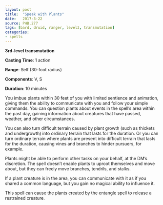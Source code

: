 ```yaml
---
layout: post
title:  "Speak with Plants"
date:   2017-3-22
source: PHB.277
tags: [bard, druid, ranger, level3, transmutation]
categories:
- spells
---
```


**3rd-level transmutation**

**Casting Time**: 1 action

**Range**: Self (30-foot radius)

**Components**: V, S

**Duration**: 10 minutes

You imbue plants within 30 feet of you with limited sentience and animation, giving them the ability to communicate with you and follow your simple commands. You can question plants about events in the spell’s area within the past day, gaining information about creatures that have passed, weather, and other circumstances.

You can also turn difficult terrain caused by plant growth (such as thickets and undergrowth) into ordinary terrain that lasts for the duration. Or you can turn ordinary terrain where plants are present into difficult terrain that lasts for the duration, causing vines and branches to hinder pursuers, for example.

Plants might be able to perform other tasks on your behalf, at the DM’s discretion. The spell doesn’t enable plants to uproot themselves and move about, but they can freely move branches, tendrils, and stalks.

If a plant creature is in the area, you can communicate with it as if you shared a common language, but you gain no magical ability to influence it.

This spell can cause the plants created by the entangle spell to release a restrained creature.
